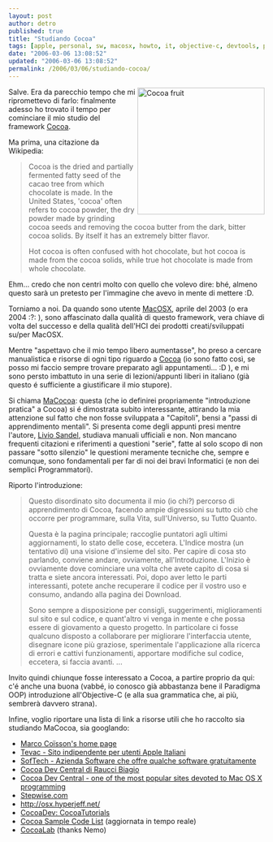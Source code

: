 ```yaml
---
layout: post
author: detro
published: true
title: "Studiando Cocoa"
tags: [apple, personal, sw, macosx, howto, it, objective-c, devtools, projects, italian]
date: "2006-03-06 13:08:52"
updated: "2006-03-06 13:08:52"
permalink: /2006/03/06/studiando-cocoa/
---
```


<img src="http://www.sles.ukzn.ac.za/plantgermcons/cocoa%20fruit%20&%20seeds-1.jpg" width="250" align="right" alt="Cocoa fruit" />
Salve.
Era da parecchio tempo che mi ripromettevo di farlo: finalmente adesso ho trovato il tempo per cominciare il mio studio del framework <a href="http://developer.apple.com/cocoa/">Cocoa</a>.

Ma prima, una citazione da Wikipedia:

<blockquote>Cocoa is the dried and partially fermented fatty seed of the cacao tree from which chocolate is made. In the United States, 'cocoa' often refers to cocoa powder, the dry powder made by grinding cocoa seeds and removing the cocoa butter from the dark, bitter cocoa solids. By itself it has an extremely bitter flavor.

Hot cocoa is often confused with hot chocolate, but hot cocoa is made from the cocoa solids, while true hot chocolate is made from whole chocolate.</blockquote>

Ehm... credo che non centri molto con quello che volevo dire: bhé, almeno questo sarà un pretesto per l'immagine che avevo in mente di mettere :D.

Torniamo a noi.
Da quando sono utente <a href="http://www.apple.com/macosx">MacOSX</a>, aprile del 2003 (o era 2004 :?: ), sono affascinato dalla qualità di questo framework, vera chiave di volta del successo e della qualità dell'HCI dei prodotti creati/sviluppati su/per MacOSX.

Mentre "aspettavo che il mio tempo libero aumentasse", ho preso a cercare manualistica e risorse di ogni tipo riguardo a <a href="http://en.wikipedia.org/wiki/Cocoa_%28API%29">Cocoa</a> (io sono fatto così, se posso mi faccio sempre trovare preparato agli appuntamenti... :D ), e mi sono persto imbattuto in una serie di lezioni/appunti liberi in italiano (già questo é sufficiente a giustificare il mio stupore).

Si chiama <a href="http://www.macocoa.omitech.it/">MaCocoa</a>: questa (che io definirei propriamente "introduzione pratica" a Cocoa) si é dimostrata subito interessante, attirando la mia attenzione sul fatto che non fosse sviluppata a "Capitoli", bensi a "passi di apprendimento mentali". Si presenta come degli appunti presi mentre l'autore, <a href="http://www.macocoa.omitech.it/intro.htm#id001">Livio Sandel</a>, studiava manuali ufficiali e non. Non mancano frequenti citazioni e riferimenti a questioni "serie", fatte al solo scopo di non passare "sotto silenzio" le questioni meramente tecniche che, sempre e comunque, sono fondamentali per far di noi dei bravi Informatici (e non dei semplici Programmatori).

Riporto l'introduzione:
<blockquote>Questo disordinato sito documenta il mio (io chi?) percorso di apprendimento di Cocoa, facendo ampie digressioni su tutto ciò che occorre per programmare, sulla Vita, sull'Universo, su Tutto Quanto.

Questa è la pagina principale; raccoglie puntatori agli ultimi aggiornamenti, lo stato delle cose, eccetera. L'Indice mostra (un tentativo di) una visione d'insieme del sito. Per capire di cosa sto parlando, conviene andare, ovviamente, all'Introduzione. L'Inizio è ovviamente dove cominciare una volta che avete capito di cosa si tratta e siete ancora interessati. Poi, dopo aver letto le parti interessanti, potete anche recuperare il codice per il vostro uso e consumo, andando alla pagina dei Download.

Sono sempre a disposizione per consigli, suggerimenti, miglioramenti sul sito e sul codice, e quant'altro vi venga in mente e che possa essere di giovamento a questo progetto. In particolare ci fosse qualcuno disposto a collaborare per migliorare l'interfaccia utente, disegnare icone più graziose, sperimentale l'applicazione alla ricerca di errori e cattivi funzionamenti, apportare modifiche sul codice, eccetera, si faccia avanti. ...</blockquote>

Invito quindi chiunque fosse interessato a Cocoa, a partire proprio da qui: c'é anche una buona (vabbé, io conosco già abbastanza bene il Paradigma OOP) introduzione all'Objective-C (e alla sua grammatica che, ai più, sembrerà davvero strana).

Infine, voglio riportare una lista di link a risorse utili che ho raccolto sia studiando MaCocoa, sia googlando:
<ul>
	<li><a href="http://homepage.mac.com/marco_coisson/">Marco Coïsson's home page</a></li>
	<li><a href="http://www.tevac.com/">Tevac - Sito indipendente per utenti Apple Italiani</a>
	</li><li><a href="http://www.germinara.it/index.htm">SofTech - Azienda Software che offre qualche software gratuitamente</a></li>
	<li><a href="http://www.raucci.net/cocoa/indice.html">Cocoa Dev Central di Raucci Biagio</a></li>
	<li><a href="http://www.cocoadevcentral.com/">Cocoa Dev Central - one of the most popular sites devoted to Mac OS X programming</a></li>
	<li><a href="http://www.stepwise.com/">Stepwise.com</a></li>
	<li><a href="http://osx.hyperjeff.net/">http://osx.hyperjeff.net/</a></li>
	<li><a href="http://www.cocoadev.com/index.pl?CocoaTutorials">CocoaDev: CocoaTutorials</a></li>
	<li><a href="http://developer.apple.com/samplecode/Cocoa/index-date.html">Cocoa Sample Code List</a> (aggiornata in tempo reale)</li>
	<li><a href="http://www.cocoalab.com/developer.htm">CocoaLab</a> (thanks Nemo)</li>


</ul>
